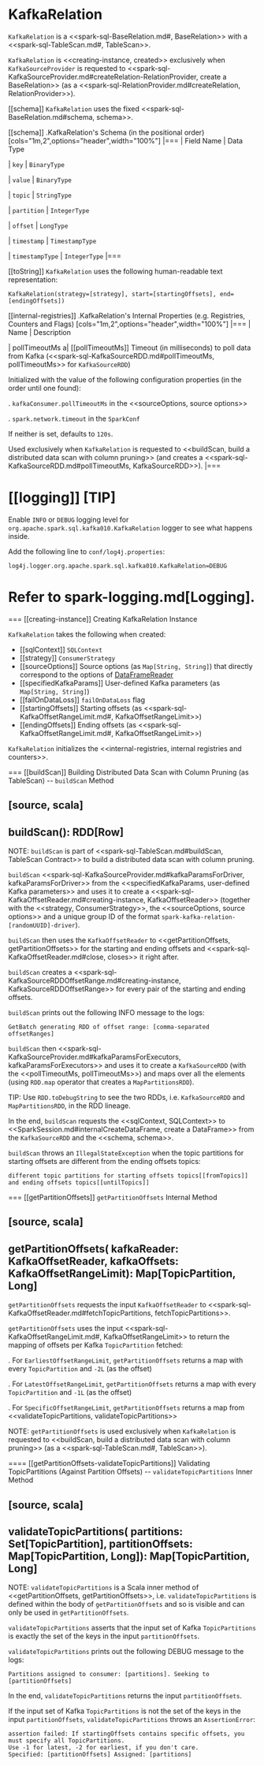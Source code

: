 # KafkaRelation

`KafkaRelation` is a <<spark-sql-BaseRelation.md#, BaseRelation>> with a <<spark-sql-TableScan.md#, TableScan>>.

`KafkaRelation` is <<creating-instance, created>> exclusively when `KafkaSourceProvider` is requested to <<spark-sql-KafkaSourceProvider.md#createRelation-RelationProvider, create a BaseRelation>> (as a <<spark-sql-RelationProvider.md#createRelation, RelationProvider>>).

[[schema]]
`KafkaRelation` uses the fixed <<spark-sql-BaseRelation.md#schema, schema>>.

[[schema]]
.KafkaRelation's Schema (in the positional order)
[cols="1m,2",options="header",width="100%"]
|===
| Field Name
| Data Type

| `key`
| `BinaryType`

| `value`
| `BinaryType`

| `topic`
| `StringType`

| `partition`
| `IntegerType`

| `offset`
| `LongType`

| `timestamp`
| `TimestampType`

| `timestampType`
| `IntegerType`
|===

[[toString]]
`KafkaRelation` uses the following human-readable text representation:

```
KafkaRelation(strategy=[strategy], start=[startingOffsets], end=[endingOffsets])
```

[[internal-registries]]
.KafkaRelation's Internal Properties (e.g. Registries, Counters and Flags)
[cols="1m,2",options="header",width="100%"]
|===
| Name
| Description

| pollTimeoutMs
a| [[pollTimeoutMs]] Timeout (in milliseconds) to poll data from Kafka (<<spark-sql-KafkaSourceRDD.md#pollTimeoutMs, pollTimeoutMs>> for `KafkaSourceRDD`)

Initialized with the value of the following configuration properties (in the order until one found):

. `kafkaConsumer.pollTimeoutMs` in the <<sourceOptions, source options>>

. `spark.network.timeout` in the `SparkConf`

If neither is set, defaults to `120s`.

Used exclusively when `KafkaRelation` is requested to <<buildScan, build a distributed data scan with column pruning>> (and creates a <<spark-sql-KafkaSourceRDD.md#pollTimeoutMs, KafkaSourceRDD>>).
|===

[[logging]]
[TIP]
====
Enable `INFO` or `DEBUG` logging level for `org.apache.spark.sql.kafka010.KafkaRelation` logger to see what happens inside.

Add the following line to `conf/log4j.properties`:

```
log4j.logger.org.apache.spark.sql.kafka010.KafkaRelation=DEBUG
```

Refer to spark-logging.md[Logging].
====

=== [[creating-instance]] Creating KafkaRelation Instance

`KafkaRelation` takes the following when created:

* [[sqlContext]] `SQLContext`
* [[strategy]] `ConsumerStrategy`
* [[sourceOptions]] Source options (as `Map[String, String]`) that directly correspond to the options of [DataFrameReader](DataFrameReader.md#option)
* [[specifiedKafkaParams]] User-defined Kafka parameters (as `Map[String, String]`)
* [[failOnDataLoss]] `failOnDataLoss` flag
* [[startingOffsets]] Starting offsets (as <<spark-sql-KafkaOffsetRangeLimit.md#, KafkaOffsetRangeLimit>>)
* [[endingOffsets]] Ending offsets (as <<spark-sql-KafkaOffsetRangeLimit.md#, KafkaOffsetRangeLimit>>)

`KafkaRelation` initializes the <<internal-registries, internal registries and counters>>.

=== [[buildScan]] Building Distributed Data Scan with Column Pruning (as TableScan) -- `buildScan` Method

[source, scala]
----
buildScan(): RDD[Row]
----

NOTE: `buildScan` is part of <<spark-sql-TableScan.md#buildScan, TableScan Contract>> to build a distributed data scan with column pruning.

`buildScan` <<spark-sql-KafkaSourceProvider.md#kafkaParamsForDriver, kafkaParamsForDriver>> from the <<specifiedKafkaParams, user-defined Kafka parameters>> and uses it to create a <<spark-sql-KafkaOffsetReader.md#creating-instance, KafkaOffsetReader>> (together with the <<strategy, ConsumerStrategy>>, the <<sourceOptions, source options>> and a unique group ID of the format `spark-kafka-relation-[randomUUID]-driver`).

`buildScan` then uses the `KafkaOffsetReader` to <<getPartitionOffsets, getPartitionOffsets>> for the starting and ending offsets and <<spark-sql-KafkaOffsetReader.md#close, closes>> it right after.

`buildScan` creates a <<spark-sql-KafkaSourceRDDOffsetRange.md#creating-instance, KafkaSourceRDDOffsetRange>> for every pair of the starting and ending offsets.

`buildScan` prints out the following INFO message to the logs:

```
GetBatch generating RDD of offset range: [comma-separated offsetRanges]
```

`buildScan` then <<spark-sql-KafkaSourceProvider.md#kafkaParamsForExecutors, kafkaParamsForExecutors>> and uses it to create a `KafkaSourceRDD` (with the <<pollTimeoutMs, pollTimeoutMs>>) and maps over all the elements (using `RDD.map` operator that creates a `MapPartitionsRDD`).

TIP: Use `RDD.toDebugString` to see the two RDDs, i.e. `KafkaSourceRDD` and `MapPartitionsRDD`, in the RDD lineage.

In the end, `buildScan` requests the <<sqlContext, SQLContext>> to <<SparkSession.md#internalCreateDataFrame, create a DataFrame>> from the `KafkaSourceRDD` and the <<schema, schema>>.

`buildScan` throws an `IllegalStateException` when the topic partitions for starting offsets are different from the ending offsets topics:

```
different topic partitions for starting offsets topics[[fromTopics]] and ending offsets topics[[untilTopics]]
```

=== [[getPartitionOffsets]] `getPartitionOffsets` Internal Method

[source, scala]
----
getPartitionOffsets(
  kafkaReader: KafkaOffsetReader,
  kafkaOffsets: KafkaOffsetRangeLimit): Map[TopicPartition, Long]
----

`getPartitionOffsets` requests the input `KafkaOffsetReader` to <<spark-sql-KafkaOffsetReader.md#fetchTopicPartitions, fetchTopicPartitions>>.

`getPartitionOffsets` uses the input <<spark-sql-KafkaOffsetRangeLimit.md#, KafkaOffsetRangeLimit>> to return the mapping of offsets per Kafka `TopicPartition` fetched:

. For `EarliestOffsetRangeLimit`, `getPartitionOffsets` returns a map with every `TopicPartition` and `-2L` (as the offset)

. For `LatestOffsetRangeLimit`, `getPartitionOffsets` returns a map with every `TopicPartition` and `-1L` (as the offset)

. For `SpecificOffsetRangeLimit`, `getPartitionOffsets` returns a map from <<validateTopicPartitions, validateTopicPartitions>>

NOTE: `getPartitionOffsets` is used exclusively when `KafkaRelation` is requested to <<buildScan, build a distributed data scan with column pruning>> (as a <<spark-sql-TableScan.md#, TableScan>>).

==== [[getPartitionOffsets-validateTopicPartitions]] Validating TopicPartitions (Against Partition Offsets) -- `validateTopicPartitions` Inner Method

[source, scala]
----
validateTopicPartitions(
  partitions: Set[TopicPartition],
  partitionOffsets: Map[TopicPartition, Long]): Map[TopicPartition, Long]
----

NOTE: `validateTopicPartitions` is a Scala inner method of <<getPartitionOffsets, getPartitionOffsets>>, i.e. `validateTopicPartitions` is defined within the body of `getPartitionOffsets` and so is visible and can only be used in `getPartitionOffsets`.

`validateTopicPartitions` asserts that the input set of Kafka `TopicPartitions` is exactly the set of the keys in the input `partitionOffsets`.

`validateTopicPartitions` prints out the following DEBUG message to the logs:

```
Partitions assigned to consumer: [partitions]. Seeking to [partitionOffsets]
```

In the end, `validateTopicPartitions` returns the input `partitionOffsets`.

If the input set of Kafka `TopicPartitions` is not the set of the keys in the input `partitionOffsets`, `validateTopicPartitions` throws an `AssertionError`:

```
assertion failed: If startingOffsets contains specific offsets, you must specify all TopicPartitions.
Use -1 for latest, -2 for earliest, if you don't care.
Specified: [partitionOffsets] Assigned: [partitions]
```
